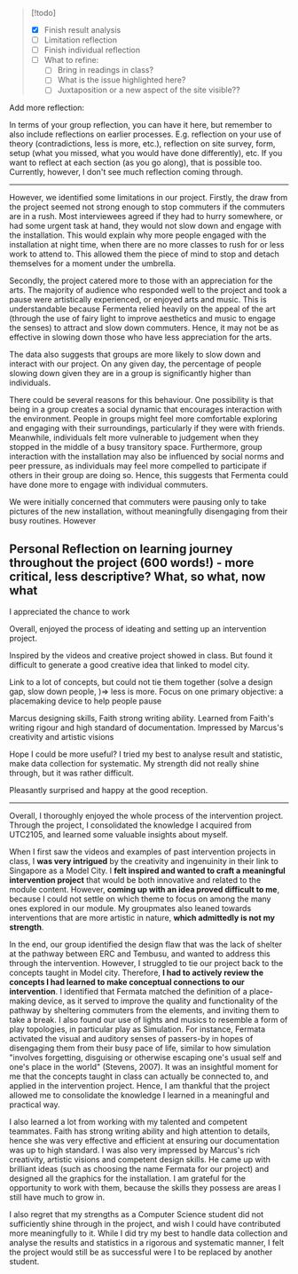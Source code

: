 >[!todo]
>- [x] Finish result analysis
>- [ ] Limitation reflection
>- [ ] Finish individual reflection
>- [ ] What to refine:
>	- [ ] Bring in readings in class?
>	- [ ] What is the issue highlighted here?
>	- [ ] Juxtaposition or a new aspect of the site visible??

Add more reflection:

In terms of your group reflection, you can have it here, but remember to also include reflections on earlier processes. E.g. reflection on your use of theory (contradictions, less is more, etc.), reflection on site survey, form, setup (what you missed, what you would have done differently), etc. If you want to reflect at each section (as you go along), that is possible too. Currently, however, I don't see much reflection coming through.


---

However, we identified some limitations in our project. Firstly, the draw from the project seemed not strong enough to stop commuters if the commuters are in a rush. Most interviewees agreed if they had to hurry somewhere, or had some urgent task at hand, they would not slow down and engage with the installation. This would explain why more people engaged with the installation at night time, when there are no more classes to rush for or less work to attend to. This allowed them the piece of mind to stop and detach themselves for a moment under the umbrella.

Secondly, the project catered more to those with an appreciation for the arts. The majority of audience who responded well to the project and took a pause were artistically experienced, or enjoyed arts and music. This is understandable because Fermenta relied heavily on the appeal of the art (through the use of fairy light to improve aesthetics and music to engage the senses) to attract and slow down commuters. Hence, it may not be as effective in slowing down those who have less appreciation for the arts.

The data also suggests that groups are more likely to slow down and interact with our project. On any given day, the percentage of people slowing down given they are in a group is significantly higher than individuals. 

There could be several reasons for this behaviour. One possibility is that being in a group creates a social dynamic that encourages interaction with the environment.
People in groups might feel more comfortable exploring and engaging with their surroundings, particularly if they were with friends. Meanwhile, individuals felt more vulnerable to judgement when they stopped in the middle of a busy transitory space. Furthermore, group interaction with the installation may also be influenced by social norms and peer pressure, as individuals may feel more compelled to participate if others in their group are doing so. Hence, this suggests that Fermenta could have done more to engage with individual commuters.



We were initially concerned that commuters were pausing only to take pictures of the new installation, without meaningfully disengaging from their busy routines. However


## Personal Reflection on learning journey throughout the project (600 words!) - more critical, less descriptive? What, so what, now what

I appreciated the chance to work 

Overall, enjoyed the process of ideating and setting up an intervention project. 

Inspired by the videos and creative project showed in class. But found it difficult to generate a good creative idea that linked to model city. 

Link to a lot of concepts, but could not tie them together (solve a design gap, slow down people, )=> less is more. Focus on one primary objective: a placemaking device to help people pause

Marcus designing skills, Faith strong writing ability. Learned from Faith's writing rigour and high standard of documentation. Impressed by Marcus's creativity and artistic visions

Hope I could be more useful?  I tried my best to analyse result and statistic, make data collection for systematic. My strength did not really shine through, but it was rather difficult. 

Pleasantly surprised and happy at the good reception. 

--- 

Overall, I thoroughly enjoyed the whole process of the intervention project. Through the project, I consolidated the knowledge I acquired from UTC2105, and learned some valuable insights about myself. 

When I first saw the videos and examples of past intervention projects in class, I **was very intrigued** by the creativity and ingenuinity in their link to Singapore as a Model City. I **felt inspired and wanted to craft a meaningful intervention project** that would be both innovative and related to the module content. However, **coming up with an idea proved difficult to me**, because I could not settle on which theme to focus on among the many ones explored in our module. My groupmates also leaned towards interventions that are more artistic in nature, **which admittedly is not my strength**. 

In the end, our group identified the design flaw that was the lack of shelter at the pathway between ERC and Tembusu, and wanted to address this through the intervention. However, I struggled to tie our project back to the concepts taught in Model city. Therefore, **I had to actively review the concepts I had learned to make conceptual connections to our intervention**. I identified that Fermata matched the definition of a place-making device, as it served to improve the quality and functionality of the pathway by sheltering commuters from the elements, and inviting them to take a break. I also found our use of lights and musics to resemble a form of play topologies, in particular play as Simulation. For instance, Fermata activated the visual and auditory senses of passers-by in hopes of disengaging them from their busy pace of life, similar to how simulation "involves forgetting, disguising or otherwise escaping one's usual self and one's place in the world" (Stevens, 2007). It was an insightful moment for me that the concepts taught in class can actually be connected to, and applied in the intervention project. Hence, I am thankful that the project allowed me to consolidate the knowledge I learned in a meaningful and practical way.

I also learned a lot from working with my talented and competent teammates. Faith has strong writing ability and high attention to details, hence she was very effective and efficient at ensuring our documentation was up to high standard. I was also very impressed by Marcus's rich creativity, artistic visions and competent design skills. He came up with brilliant ideas (such as choosing the name Fermata for our project) and designed all the graphics for the installation. I am grateful for the opportunity to work with them, because the skills they possess are areas I still have much to grow in.

I also regret that my strengths as a Computer Science student did not sufficiently shine through in the project, and wish I could have contributed more meaningfully to it. While I did try my best to handle data collection and analyse the results and statistics in a rigorous and systematic manner, I felt the project would still be as successful were I to be replaced by another student. 






